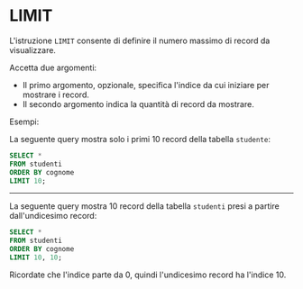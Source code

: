 # LIMIT

L'istruzione `LIMIT` consente di definire il numero massimo di record da visualizzare.

Accetta due argomenti:
- Il primo argomento, opzionale, specifica l'indice da cui iniziare per mostrare i record.
- Il secondo argomento indica la quantità di record da mostrare.

Esempi:

La seguente query mostra solo i primi 10 record della tabella `studente`:

```sql
SELECT *
FROM studenti
ORDER BY cognome
LIMIT 10;
```

---

La seguente query mostra 10 record della tabella `studenti` presi a partire dall'undicesimo record:

```sql
SELECT *
FROM studenti
ORDER BY cognome
LIMIT 10, 10;
```

Ricordate che l'indice parte da 0, quindi l'undicesimo record ha l'indice 10.
